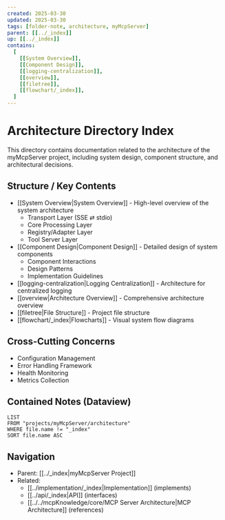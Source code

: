 ```yaml
---
created: 2025-03-30
updated: 2025-03-30
tags: [folder-note, architecture, myMcpServer]
parent: [[../_index]]
up: [[../_index]]
contains:
  [
    [[System Overview]],
    [[Component Design]],
    [[logging-centralization]],
    [[overview]],
    [[filetree]],
    [[flowchart/_index]],
  ]
---
```


# Architecture Directory Index

This directory contains documentation related to the architecture of the myMcpServer project, including system design, component structure, and architectural decisions.

## Structure / Key Contents

- [[System Overview|System Overview]] - High-level overview of the system architecture
  - Transport Layer (SSE ⇄ stdio)
  - Core Processing Layer
  - Registry/Adapter Layer
  - Tool Server Layer
- [[Component Design|Component Design]] - Detailed design of system components
  - Component Interactions
  - Design Patterns
  - Implementation Guidelines
- [[logging-centralization|Logging Centralization]] - Architecture for centralized logging
- [[overview|Architecture Overview]] - Comprehensive architecture overview
- [[filetree|File Structure]] - Project file structure
- [[flowchart/_index|Flowcharts]] - Visual system flow diagrams

## Cross-Cutting Concerns

- Configuration Management
- Error Handling Framework
- Health Monitoring
- Metrics Collection

## Contained Notes (Dataview)

```dataview
LIST
FROM "projects/myMcpServer/architecture"
WHERE file.name != "_index"
SORT file.name ASC
```

## Navigation

- Parent: [[../_index|myMcpServer Project]]
- Related:
  - [[../implementation/_index|Implementation]] (implements)
  - [[../api/_index|API]] (interfaces)
  - [[../../mcpKnowledge/core/MCP Server Architecture|MCP Architecture]] (references)
